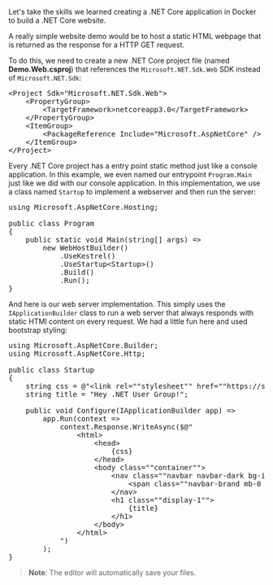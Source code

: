 Let's take the skills we learned creating a .NET Core application in Docker to build a .NET Core website.

A really simple website demo would be to host a static HTML webpage that is returned as the response for a HTTP GET request.

To do this, we need to create a new .NET Core project file (named **Demo.Web.csproj**) that references the ``Microsoft.NET.Sdk.Web`` SDK instead of ``Microsoft.NET.Sdk``:

<pre class="file" data-filename="Demo.Web.csproj" data-target="replace">
&lt;Project Sdk="Microsoft.NET.Sdk.Web"&gt;
    &lt;PropertyGroup&gt;
        &lt;TargetFramework&gt;netcoreapp3.0&lt;/TargetFramework&gt;
    &lt;/PropertyGroup&gt;
    &lt;ItemGroup&gt;
        &lt;PackageReference Include="Microsoft.AspNetCore" /&gt;
    &lt;/ItemGroup&gt;
&lt;/Project&gt;
</pre>

Every .NET Core project has a entry point static method just like a console application. In this example, we even named our entrypoint ``Program.Main`` just like we did with our console application. In this implementation, we use a class named ``Startup`` to implement a webserver and then run the server:

<pre class="file" data-filename="Program.cs" data-target="replace">
using Microsoft.AspNetCore.Hosting;

public class Program
{
    public static void Main(string[] args) =&gt;
        new WebHostBuilder()
            .UseKestrel()
            .UseStartup&lt;Startup&gt;()
            .Build()
            .Run();
}
</pre>

And here is our web server implementation. This simply uses the ``IApplicationBuilder`` class to run a web server that always responds with static HTMl content on every request. We had a little fun here and used bootstrap styling:

<pre class="file" data-filename="Startup.cs" data-target="replace">
using Microsoft.AspNetCore.Builder;
using Microsoft.AspNetCore.Http;

public class Startup
{
    string css = @"&lt;link rel=""stylesheet"" href=""https://stackpath.bootstrapcdn.com/bootstrap/4.3.1/css/bootstrap.min.css""&gt;";
    string title = "Hey .NET User Group!";

    public void Configure(IApplicationBuilder app) =&gt;
        app.Run(context =&gt;
            context.Response.WriteAsync($@"
                &lt;html&gt;
                    &lt;head&gt;
                        {css}
                    &lt;/head&gt;
                    &lt;body class=""container""&gt;
                        &lt;nav class=""navbar navbar-dark bg-info mb-5""&gt;
                            &lt;span class=""navbar-brand mb-0 h1""&gt;.NET Core on Docker&lt;/span&gt;
                        &lt;/nav&gt;
                        &lt;h1 class=""display-1""&gt;
                            {title}
                        &lt;/h1&gt;
                    &lt;/body&gt;
                &lt;/html&gt;
            ")
        );
}
</pre>

> **Note**: The editor will automatically save your files.